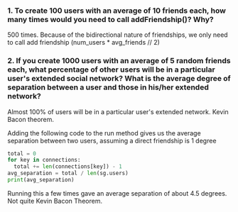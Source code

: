 ### 1. To create 100 users with an average of 10 friends each, how many times would you need to call addFriendship()? Why?

500 times.  Because of the bidirectional nature of friendships, we only need to call add friendship (num_users * avg_friends // 2)

### 2. If you create 1000 users with an average of 5 random friends each, what percentage of other users will be in a particular user's extended social network? What is the average degree of separation between a user and those in his/her extended network?

Almost 100% of users will be in a particular user's extended network.  Kevin Bacon theorem.

Adding the following code to the run method gives us the average separation between two users, assuming a direct friendship is 1 degree
```python
total = 0
for key in connections:
  total += len(connections[key]) - 1
avg_separation = total / len(sg.users)
print(avg_separation)
```

Running this a few times gave an average separation of about 4.5 degrees.  Not quite Kevin Bacon Theorem.